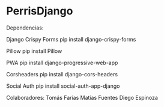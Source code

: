 # PerrisDjango

Dependencias:

Django Crispy Forms
pip install django-crispy-forms

Pillow
pip install Pillow

PWA
pip install django-progressive-web-app


Corsheaders
pip install django-cors-headers

Social Auth
pip install social-auth-app-django

Colaboradores:
Tomás Farías
Matías Fuentes
Diego Espinoza
